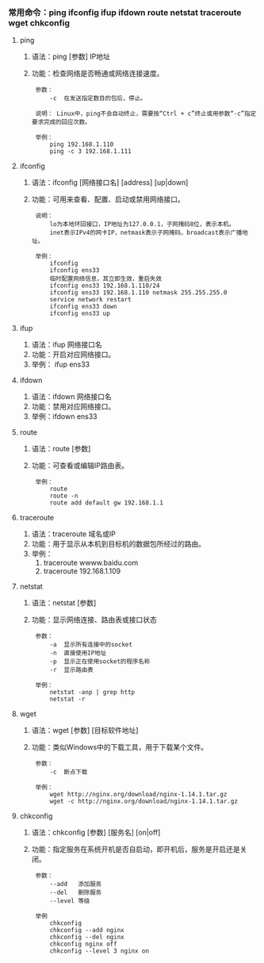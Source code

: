 ### 常用命令：ping ifconfig ifup ifdown route netstat traceroute wget chkconfig ###
1. ping
	1. 语法：ping [参数] IP地址
	2. 功能：检查网络是否畅通或网络连接速度。

			参数：
				-c	在发送指定数目的包后，停止。
			
			说明： Linux中，ping不会自动终止，需要按“Ctrl + c”终止或用参数“-c”指定要求完成的回应次数。
			
			举例：
				ping 192.168.1.110
				ping -c 3 192.168.1.111


2. ifconfig
	1. 语法：ifconfig [网络接口名] [address] [up|down]
	2. 功能：可用来查看、配置、启动或禁用网络接口。
	
			说明：
				lo为本地环回接口，IP地址为127.0.0.1，子网掩码8位，表示本机。
				inet表示IPv4的网卡IP，netmask表示子网掩码，broadcast表示广播地址。
			
			举例：
				ifconfig
				ifconfig ens33
				临时配置网络信息，其立即生效，重启失效
				ifconfig ens33 192.168.1.110/24						
				ifconfig ens33 192.168.1.110 netmask 255.255.255.0	
				service network restart
				ifconfig ens33 down
				ifconfig ens33 up

3. ifup
	1. 语法：ifup 网络接口名
	2. 功能：开启对应网络接口。
	3. 举例： ifup ens33

4. ifdown
	1. 语法：ifdown 网络接口名
	2. 功能：禁用对应网络接口。
	3. 举例：ifdown ens33

5. route
	1. 语法：route [参数]
	2. 功能：可查看或编辑IP路由表。

			举例：
				route
				route -n
				route add default gw 192.168.1.1

6. traceroute
	1. 语法：traceroute 域名或IP
	2. 功能：用于显示从本机到目标机的数据包所经过的路由。
	3. 举例：
		1. traceroute wwww.baidu.com
		2. traceroute 192.168.1.109

7. netstat
	1. 语法：netstat [参数]
	2. 功能：显示网络连接、路由表或接口状态

			参数：
				-a	显示所有连接中的socket
				-n	直接使用IP地址
				-p	显示正在使用socket的程序名称
				-r	显示路由表
			
			举例：
				netstat -anp | grep http
				netstat -r

8. wget
	1. 语法：wget [参数] [目标软件地址]
	2. 功能：类似Windows中的下载工具，用于下载某个文件。

			参数：
				-c	断点下载
			
			举例：
				wget http://nginx.org/download/nginx-1.14.1.tar.gz
				wget -c http://nginx.org/download/nginx-1.14.1.tar.gz

9. chkconfig
	1. 语法：chkconfig [参数] [服务名] [on|off]
	2. 功能：指定服务在系统开机是否自启动，即开机后，服务是开启还是关闭。

			参数：
				--add	添加服务
				--del 	删除服务
				--level	等级
			
			举例
				chkconfig
				chkconfig --add nginx
				chkconfig --del nginx
				chkconfig nginx off
				chkconfig --level 3 nginx on

